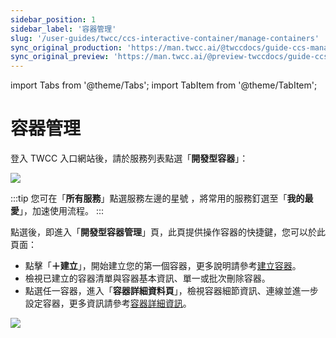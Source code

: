 ```yaml
---
sidebar_position: 1
sidebar_label: '容器管理'
slug: '/user-guides/twcc/ccs-interactive-container/manage-containers'
sync_original_production: 'https://man.twcc.ai/@twccdocs/guide-ccs-manage-zh' 
sync_original_preview: 'https://man.twcc.ai/@preview-twccdocs/guide-ccs-manage-zh' 
---
```


import Tabs from '@theme/Tabs';
import TabItem from '@theme/TabItem';

# 容器管理


登入 TWCC 入口網站後，請於服務列表點選「**開發型容器**」：

![](https://cos.twcc.ai/SYS-MANUAL/uploads/upload_5491a3fa25058a188c04c8adacde0f79.png)

:::tip
您可在「**所有服務**」點選服務左邊的星號 <i class="fa fa-star-o" aria-hidden="true"></i>，將常用的服務釘選至「**我的最愛**」，加速使用流程。
:::

點選後，即進入「**開發型容器管理**」頁，此頁提供操作容器的快捷鍵，您可以於此頁面：

- 點擊「**＋建立**」，開始建立您的第一個容器，更多說明請參考[建立容器](/docs/user-guides/twcc/ccs-interactive-container/create-containers)。
- 檢視已建立的容器清單與容器基本資訊、單一或批次刪除容器。
- 點選任一容器，進入「**容器詳細資料頁**」，檢視容器細節資訊、連線並進一步設定容器，更多資訊請參考[容器詳細資訊](/docs/user-guides/twcc/ccs-interactive-container/container-details)。

![](https://i.imgur.com/xphAvyh.png)



